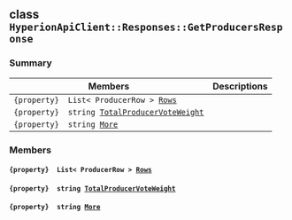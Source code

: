 ## class `HyperionApiClient::Responses::GetProducersResponse` 

### Summary

 Members                        | Descriptions                                
--------------------------------|---------------------------------------------
`{property}  List< ProducerRow > `[`Rows`](#class_hyperion_api_client_1_1_responses_1_1_get_producers_response_1a967f63eaac0f7edd0eb8b9a64b7ec061) | 
`{property}  string `[`TotalProducerVoteWeight`](#class_hyperion_api_client_1_1_responses_1_1_get_producers_response_1a95fa19ee16a6fb2661c9d4b5a876baaa) | 
`{property}  string `[`More`](#class_hyperion_api_client_1_1_responses_1_1_get_producers_response_1ab34f8feb6f38bcfa89c149df3a77bee7) | 

### Members

#### `{property}  List< ProducerRow > `[`Rows`](#class_hyperion_api_client_1_1_responses_1_1_get_producers_response_1a967f63eaac0f7edd0eb8b9a64b7ec061) 

#### `{property}  string `[`TotalProducerVoteWeight`](#class_hyperion_api_client_1_1_responses_1_1_get_producers_response_1a95fa19ee16a6fb2661c9d4b5a876baaa) 

#### `{property}  string `[`More`](#class_hyperion_api_client_1_1_responses_1_1_get_producers_response_1ab34f8feb6f38bcfa89c149df3a77bee7) 

